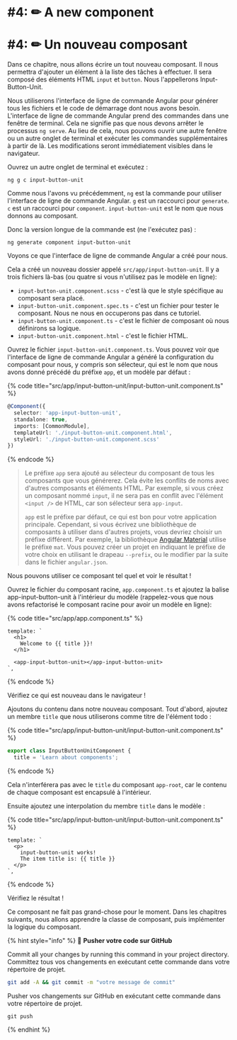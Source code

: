 # #4: ✏ A new component
# #4: ✏ Un nouveau composant

Dans ce chapitre, nous allons écrire un tout nouveau composant. Il nous permettra d'ajouter un élément à la liste des tâches à effectuer. Il sera composé des éléments HTML `input` et `button`. Nous l'appellerons Input-Button-Unit.

Nous utiliserons l'interface de ligne de commande Angular pour générer tous les fichiers et le code de démarrage dont nous avons besoin. L'interface de ligne de commande Angular prend des commandes dans une fenêtre de terminal. Cela ne signifie pas que nous devons arrêter le processus `ng serve`. Au lieu de cela, nous pouvons ouvrir une autre fenêtre ou un autre onglet de terminal et exécuter les commandes supplémentaires à partir de là. Les modifications seront immédiatement visibles dans le navigateur.

Ouvrez un autre onglet de terminal et exécutez :

```
ng g c input-button-unit
```

Comme nous l'avons vu précédemment, `ng` est la commande pour utiliser l'interface de ligne de commande Angular. `g` est un raccourci pour `generate`. `c` est un raccourci pour `component`. `input-button-unit` est le nom que nous donnons au composant.

Donc la version longue de la commande est (ne l'exécutez pas) :

```
ng generate component input-button-unit
```

Voyons ce que l'interface de ligne de commande Angular a créé pour nous.

Cela a créé un nouveau dossier appelé `src/app/input-button-unit`. Il y a trois fichiers là-bas \(ou quatre si vous n'utilisez pas le modèle en ligne\):

* `input-button-unit.component.scss` - c'est là que le style spécifique au composant sera placé.
* `input-button-unit.component.spec.ts` - c'est un fichier pour tester le composant. Nous ne nous en occuperons pas dans ce tutoriel.
* `input-button-unit.component.ts` - c'est le fichier de composant où nous définirons sa logique.
* `input-button-unit.component.html` - c'est le fichier HTML.

Ouvrez le fichier `input-button-unit.component.ts`. Vous pouvez voir que l'interface de ligne de commande Angular a généré la configuration du composant pour nous, y compris son sélecteur, qui est le nom que nous avons donné précédé du préfixe `app`, et un modèle par défaut :

{% code title="src/app/input-button-unit/input-button-unit.component.ts" %}
```typescript
@Component({
  selector: 'app-input-button-unit',
  standalone: true,
  imports: [CommonModule],
  templateUrl: './input-button-unit.component.html',
  styleUrl: './input-button-unit.component.scss'
})
```
{% endcode %}

> Le préfixe `app` sera ajouté au sélecteur du composant de tous les composants que vous générerez. Cela évite les conflits de noms avec d'autres composants et éléments HTML. Par exemple, si vous créez un composant nommé `input`, il ne sera pas en conflit avec l'élément `<input />` de HTML, car son sélecteur sera `app-input`.
>
> `app` est le préfixe par défaut, ce qui est bon pour votre application principale. Cependant, si vous écrivez une bibliothèque de composants à utiliser dans d'autres projets, vous devriez choisir un préfixe différent. Par exemple, la bibliothèque [Angular Material](https://material.angular.io/) utilise le préfixe `mat`. Vous pouvez créer un projet en indiquant le préfixe de votre choix en utilisant le drapeau `--prefix`, ou le modifier par la suite dans le fichier `angular.json`.

Nous pouvons utiliser ce composant tel quel et voir le résultat !

Ouvrez le fichier du composant racine, `app.component.ts` et ajoutez la balise app-input-button-unit à l'intérieur du modèle \(rappelez-vous que nous avons refactorisé le composant racine pour avoir un modèle en ligne\):

{% code title="src/app/app.component.ts" %}
```markup
template: `
  <h1>
    Welcome to {{ title }}!
  </h1>

  <app-input-button-unit></app-input-button-unit>
`,
```
{% endcode %}

Vérifiez ce qui est nouveau dans le navigateur !

Ajoutons du contenu dans notre nouveau composant. Tout d'abord, ajoutez un membre `title` que nous utiliserons comme titre de l'élément todo :

{% code title="src/app/input-button-unit/input-button-unit.component.ts" %}
```typescript
export class InputButtonUnitComponent {
  title = 'Learn about components';
```
{% endcode %}

Cela n'interférera pas avec le `title` du composant `app-root`, car le contenu de chaque composant est encapsulé à l'intérieur.

Ensuite ajoutez une interpolation du membre `title` dans le modèle :

{% code title="src/app/input-button-unit/input-button-unit.component.ts" %}
```markup
template: `
  <p>
    input-button-unit works!
    The item title is: {{ title }}
  </p>
`,
```
{% endcode %}

Vérifiez le résultat !

Ce composant ne fait pas grand-chose pour le moment. Dans les chapitres suivants, nous allons apprendre la classe de composant, puis implémenter la logique du composant.

{% hint style="info" %}
💾 **Pusher votre code sur GitHub**

Commit all your changes by running this command in your project directory.
Committez tous vos changements en exécutant cette commande dans votre répertoire de projet.

```bash
git add -A && git commit -m "votre message de commit"
```

Pusher vos changements sur GitHub en exécutant cette commande dans votre répertoire de projet.

```
git push
```
{% endhint %}
